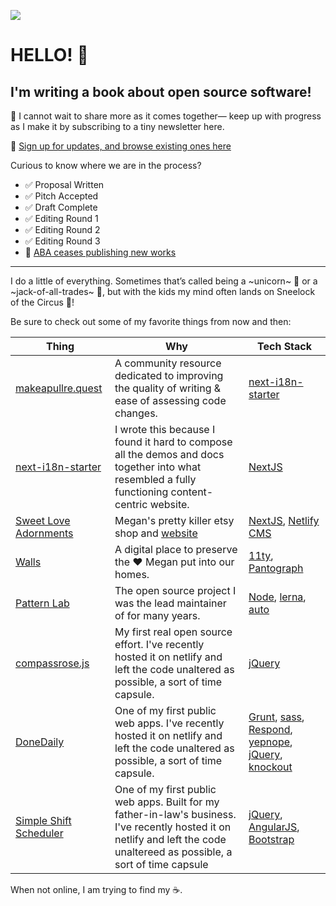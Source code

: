![](https://brianmuenzenmeyer.com/favicon-32x32.png) 

# HELLO! 👋

## I'm writing a book about open source software!

📣 I cannot wait to share more as it comes together— keep up with progress as I make it by subscribing to a tiny newsletter here.

📗 [Sign up for updates, and browse existing ones here](https://brianmuenzenmeyer.com/book/)

Curious to know where we are in the process?

- ✅ Proposal Written
- ✅ Pitch Accepted
- ✅ Draft Complete
- ✅ Editing Round 1
- ✅ Editing Round 2
- ✅ Editing Round 3
- 🛑 [ABA ceases publishing new works](https://brianmuenzenmeyer.com/posts/2024-open-source-open-doors/)

---

I do a little of everything. Sometimes that’s called being a ~unicorn~ 🦄 or a ~jack-of-all-trades~ 🧰, but with the kids my mind often lands on Sneelock of the Circus 🎪!

Be sure to check out some of my favorite things from now and then:

| Thing | Why | Tech Stack | 
| - | - | - |
| [makeapullre.quest](https://www.makeapullre.quest/) | A community resource dedicated to improving the quality of writing & ease of assessing code changes. | [next-i18n-starter](https://github.com/bmuenzenmeyer/next-i18n-starter) | 
| [next-i18n-starter](https://github.com/bmuenzenmeyer/next-i18n-starter) | I wrote this because I found it hard to compose all the demos and docs together into what resembled a fully functioning content-centric website. | [NextJS](https://nextjs.org/) | 
| [Sweet Love Adornments](https://sweetloveadornments.etsy.com) | Megan's pretty killer etsy shop and [website](https://www.sweetloveadornments.com/) | [NextJS](https://nextjs.org/), [Netlify CMS](https://www.netlifycms.org/) |
| [Walls](https://brianmuenzenmeyer.com/walls/) | A digital place to preserve the ❤️ Megan put into our homes. | [11ty](https://www.11ty.dev/), [Pantograph](https://github.com/bmuenzenmeyer/pantograph) | 
| [Pattern Lab](https://patternlab.io/) | The open source project I was the lead maintainer of for many years. | [Node](https://nodejs.org/en/), [lerna](https://lerna.js.org/), [auto](https://intuit.github.io/auto/) |
| [compassrose.js](https://compassrose.netlify.app/) | My first real open source effort. I've recently hosted it on netlify and left the code unaltered as possible, a sort of time capsule.  | [jQuery](https://jquery.com/) | 
| [DoneDaily](https://donedaily.netlify.app/) | One of my first public web apps. I've recently hosted it on netlify and left the code unaltered as possible, a sort of time capsule. | [Grunt](https://gruntjs.com/), [sass](https://sass-lang.com/), [Respond](https://github.com/scottjehl/Respond), [yepnope](https://github.com/SlexAxton/yepnope.js/), [jQuery](https://jquery.com/), [knockout](https://knockoutjs.com/) | 
| [Simple Shift Scheduler](https://simpleshiftscheduler.netlify.app/) | One of my first public web apps. Built for my father-in-law's business. I've recently hosted it on netlify and left the code unaltereed as possible, a sort of time capsule | [jQuery](https://jquery.com/), [AngularJS](https://angularjs.org/), [Bootstrap](https://getbootstrap.com/) |

When not online, I am trying to find my ☕.
